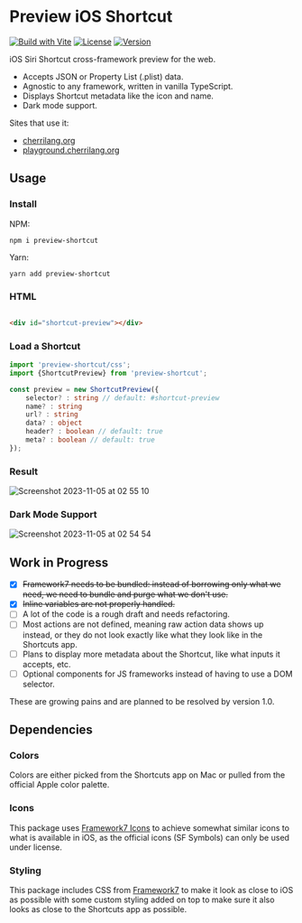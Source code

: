 # Preview iOS Shortcut

[![Build with Vite](https://github.com/electrikmilk/preview-shortcut/actions/workflows/vite.yml/badge.svg)](https://github.com/electrikmilk/preview-shortcut/actions/workflows/vite.yml)
[![License](https://img.shields.io/github/license/electrikmilk/preview-shortcut)](https://github.com/electrikmilk/preview-shortcut/blob/main/LICENSE)
[![Version](https://img.shields.io/npm/v/preview-shortcut)](https://www.npmjs.com/package/preview-shortcut)

iOS Siri Shortcut cross-framework preview for the web.

- Accepts JSON or Property List (.plist) data.
- Agnostic to any framework, written in vanilla TypeScript.
- Displays Shortcut metadata like the icon and name.
- Dark mode support.

Sites that use it:
- [cherrilang.org](https://cherrilang.org)
- [playground.cherrilang.org](https://playground.cherrilang.org)

## Usage

### Install

NPM:

```console
npm i preview-shortcut
```

Yarn:

```console
yarn add preview-shortcut
```

### HTML

```html

<div id="shortcut-preview"></div>
```

### Load a Shortcut

```typescript
import 'preview-shortcut/css';
import {ShortcutPreview} from 'preview-shortcut';

const preview = new ShortcutPreview({
    selector? : string // default: #shortcut-preview
    name? : string
    url? : string
    data? : object
    header? : boolean // default: true
    meta? : boolean // default: true
});
```

### Result

![Screenshot 2023-11-05 at 02 55 10](https://github.com/electrikmilk/preview-shortcut/assets/4368524/38f1795d-624f-4cfb-9878-5c8c6620f808)

### Dark Mode Support

![Screenshot 2023-11-05 at 02 54 54](https://github.com/electrikmilk/preview-shortcut/assets/4368524/5d4d3c4c-fc81-4eff-b82c-e9b8c7fa58b7)

## Work in Progress

- [x] ~~Framework7 needs to be bundled: instead of borrowing only what we need, we need to bundle and purge what we
  don't use.~~
- [x] ~~Inline variables are not properly handled.~~
- [ ] A lot of the code is a rough draft and needs refactoring.
- [ ] Most actions are not defined, meaning raw action data shows up instead, or they do not look exactly like what they
  look like in the Shortcuts app.
- [ ] Plans to display more metadata about the Shortcut, like what inputs it accepts, etc.
- [ ] Optional components for JS frameworks instead of having to use a DOM selector.

These are growing pains and are planned to be resolved by version 1.0.

## Dependencies

### Colors

Colors are either picked from the Shortcuts app on Mac or pulled from the official Apple color palette.

### Icons

This package uses [Framework7 Icons](https://framework7.io/icons/) to achieve somewhat similar icons to what is
available in iOS, as the official icons (SF Symbols) can only be used under license.

### Styling

This package includes CSS from [Framework7](https://github.com/framework7io/framework7) to make it look as close to iOS
as possible with some custom styling added on top to make sure it also looks as close to the Shortcuts app as possible.
